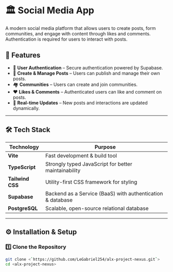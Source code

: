 # 🏛️ Social Media App  

A modern social media platform that allows users to create posts, form communities, and engage with content through likes and comments. Authentication is required for users to interact with posts.

## 🚀 Features  
- 🔑 **User Authentication** – Secure authentication powered by Supabase.  
- 📝 **Create & Manage Posts** – Users can publish and manage their own posts.  
- 🏘️ **Communities** – Users can create and join communities.  
- ❤️ **Likes & Comments** – Authenticated users can like and comment on posts.  
- 📜 **Real-time Updates** – New posts and interactions are updated dynamically.  

---

## 🛠️ Tech Stack  

| Technology  | Purpose  |
|-------------|---------|
| **Vite**  | Fast development & build tool  |
| **TypeScript**  | Strongly typed JavaScript for better maintainability  |
| **Tailwind CSS**  | Utility-first CSS framework for styling  |
| **Supabase**  | Backend as a Service (BaaS) with authentication & database  |
| **PostgreSQL**  | Scalable, open-source relational database  |

---

## ⚙️ Installation & Setup  

### 1️⃣ Clone the Repository  
```sh
git clone <`https://github.com/LeGabriel254/alx-project-nexus.git`>
cd <alx-project-nexus>
